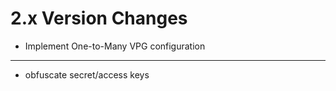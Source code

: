 2.x Version Changes
===================
* Implement One-to-Many VPG configuration
-----------------------------------------
* obfuscate secret/access keys
